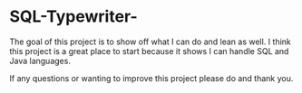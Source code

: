 # SQL-Typewriter- 
The goal of this project is to show off what I can do and lean as well.
I think this project is a great place to start because it shows I can handle SQL and Java languages. 

If any questions or wanting to improve this project please do and thank you. 
